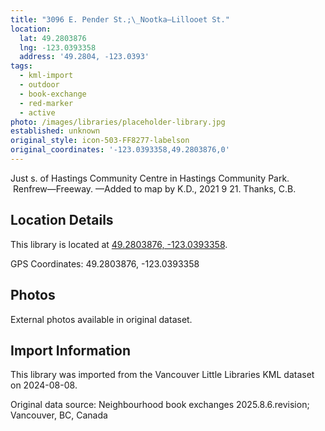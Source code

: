 ```yaml
---
title: "3096 E. Pender St.;\_Nootka—Lillooet St."
location:
  lat: 49.2803876
  lng: -123.0393358
  address: '49.2804, -123.0393'
tags:
  - kml-import
  - outdoor
  - book-exchange
  - red-marker
  - active
photo: /images/libraries/placeholder-library.jpg
established: unknown
original_style: icon-503-FF8277-labelson
original_coordinates: '-123.0393358,49.2803876,0'
---
```

Just s. of Hastings Community Centre in Hastings Community Park.  Renfrew—Freeway.
—Added to map by K.D., 2021 9 21. Thanks, C.B.

## Location Details

This library is located at [49.2803876, -123.0393358](https://www.google.com/maps?q=49.2803876,-123.0393358).

GPS Coordinates: 49.2803876, -123.0393358

## Photos

External photos available in original dataset.

## Import Information

This library was imported from the Vancouver Little Libraries KML dataset on 2024-08-08.

Original data source: Neighbourhood book exchanges 2025.8.6.revision; Vancouver, BC, Canada

